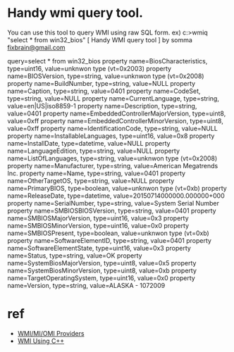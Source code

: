 # Handy wmi query tool.

You can use this tool to query WMI using raw SQL form.
ex) 
c:\>wmiq "select * from win32_bios"
[     Handy WMI query tool     ]
                        by somma
              fixbrain@gmail.com

query=select * from win32_bios
    property name=BiosCharacteristics, type=uint16, value=unknwon type (vt=0x2003)
    property name=BIOSVersion, type=string, value=unknwon type (vt=0x2008)
    property name=BuildNumber, type=string, value=NULL
    property name=Caption, type=string, value=0401
    property name=CodeSet, type=string, value=NULL
    property name=CurrentLanguage, type=string, value=en|US|iso8859-1
    property name=Description, type=string, value=0401
    property name=EmbeddedControllerMajorVersion, type=uint8, value=0xff
    property name=EmbeddedControllerMinorVersion, type=uint8, value=0xff
    property name=IdentificationCode, type=string, value=NULL
    property name=InstallableLanguages, type=uint16, value=0x8
    property name=InstallDate, type=datetime, value=NULL
    property name=LanguageEdition, type=string, value=NULL
    property name=ListOfLanguages, type=string, value=unknwon type (vt=0x2008)
    property name=Manufacturer, type=string, value=American Megatrends Inc.
    property name=Name, type=string, value=0401
    property name=OtherTargetOS, type=string, value=NULL
    property name=PrimaryBIOS, type=boolean, value=unknwon type (vt=0xb)
    property name=ReleaseDate, type=datetime, value=20150714000000.000000+000
    property name=SerialNumber, type=string, value=System Serial Number
    property name=SMBIOSBIOSVersion, type=string, value=0401
    property name=SMBIOSMajorVersion, type=uint16, value=0x3
    property name=SMBIOSMinorVersion, type=uint16, value=0x0
    property name=SMBIOSPresent, type=boolean, value=unknwon type (vt=0xb)
    property name=SoftwareElementID, type=string, value=0401
    property name=SoftwareElementState, type=uint16, value=0x3
    property name=Status, type=string, value=OK
    property name=SystemBiosMajorVersion, type=uint8, value=0x5
    property name=SystemBiosMinorVersion, type=uint8, value=0xb
    property name=TargetOperatingSystem, type=uint16, value=0x0
    property name=Version, type=string, value=ALASKA - 1072009
    
# ref
+ [WMI/MI/OMI Providers](https://msdn.microsoft.com/en-us/library/bg126473(v=vs.85).aspx)
+ [WMI Using C++](http://serious-code.net/doku/doku.php?id=kb:wmiusingcpp)